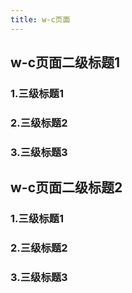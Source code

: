 ```yaml
---
title: w-c页面
---
```


## w-c页面二级标题1
###  1.三级标题1
###  2.三级标题2
###  3.三级标题3
## w-c页面二级标题2
###  1.三级标题1
###  2.三级标题2
###  3.三级标题3